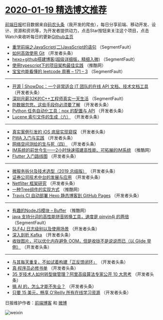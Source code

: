 # [2020-01-19 精选博文推荐](https://toutiao.qdkfweb.cn/date/2020/01/19)

[前端日报](https://qdkfweb.cn/c/news)栏目数据来自[码农头条](https://toutiao.qdkfweb.cn/)（我开发的爬虫），每日分享前端、移动开发、设计、资源和资讯等，为开发者提供动力，点击Star按钮来关注这个项目，点击Watch来收听每日的更新[Github主页](https://github.com/kujian/frontendDaily)
* [重学前端之JavaScript(二)JavaScript的语句](https://toutiao.qdkfweb.cn/136529.html) （SegmentFault）
* [如何高效使用 Git](https://toutiao.qdkfweb.cn/136542.html) （开发者头条）
* [hexo+github搭建博客(超级详细版，精细入微)](https://toutiao.qdkfweb.cn/136528.html) （SegmentFault）
* [使用typescript下的项目架构最佳实践](https://toutiao.qdkfweb.cn/136554.html) （推酷网）
* [宝宝也能看懂的 leetcode 周赛 &#8211; 171 &#8211; 3](https://toutiao.qdkfweb.cn/136530.html) （SegmentFault）

***
* [开源 | ShowDoc：一个非常适合 IT 团队的在线 API 文档、技术文档工具](https://toutiao.qdkfweb.cn/136541.html) （开发者头条）
* [深圳月薪32K的C++工程师真实一天生活](https://toutiao.qdkfweb.cn/136532.html) （SegmentFault）
* [防数据忽悠，这些手段你必须要了解](https://toutiao.qdkfweb.cn/136543.html) （开发者头条）
* [Python 任务自动化工具：nox 的配置与 API](https://toutiao.qdkfweb.cn/136544.html) （开发者头条）
* [Lucene 索引文件的生成（六）](https://toutiao.qdkfweb.cn/136545.html) （开发者头条）

***
* [真实案例引发的 iOS 底层实现窥探](https://toutiao.qdkfweb.cn/136546.html) （开发者头条）
* [PWA 入门与实践](https://toutiao.qdkfweb.cn/136547.html) （开发者头条）
* [网络空间测绘的生与死（四）](https://toutiao.qdkfweb.cn/136548.html) （开发者头条）
* [IM系统的前世今生——2小时快速搭建高性能、可拓展的IM系统](https://toutiao.qdkfweb.cn/136553.html) （推酷网）
* [Flutter 入门路线图](https://toutiao.qdkfweb.cn/136582.html) （开发者头条）

***
* [微服务拆分及技术选型（2019 总结版）](https://toutiao.qdkfweb.cn/136539.html) （开发者头条）
* [证券公司技术中台的发展与应用](https://toutiao.qdkfweb.cn/136583.html) （开发者头条）
* [Netfilter 框架研究](https://toutiao.qdkfweb.cn/136540.html) （开发者头条）
* [一种Tree组件的实现方式](https://toutiao.qdkfweb.cn/136555.html) （推酷网）
* [Travis CI 自动部署 Hexo 静态博客到 GitHub Pages](https://toutiao.qdkfweb.cn/136584.html) （开发者头条）

***
* [有趣的NodeJS模块 &#8211; Buffer](https://toutiao.qdkfweb.cn/136556.html) （推酷网）
* [java 支持分词的高性能拼音转换工具，速度是 pinyin4j 的两倍](https://toutiao.qdkfweb.cn/136531.html) （SegmentFault）
* [SLF4J 日志级别以及使用场景](https://toutiao.qdkfweb.cn/136585.html) （开发者头条）
* [深入剖析 Kafka](https://toutiao.qdkfweb.cn/136575.html) （开发者头条）
* [收拢图片，可以优化内存避免 OOM，但是收拢不是说说而已（以 Glide 举例）](https://toutiao.qdkfweb.cn/136586.html) （开发者头条）

***
* [与其每天重复，不如试着构建「正反馈闭环」](https://toutiao.qdkfweb.cn/136576.html) （开发者头条）
* [真·程序员必修书单](https://toutiao.qdkfweb.cn/136533.html) （开发者头条）
* [35 岁技术人如何转型做管理？阿里高级算法专家公开 10 大思考](https://toutiao.qdkfweb.cn/136587.html) （开发者头条）
* [搞 AI 的，怎么才能不失业？](https://toutiao.qdkfweb.cn/136577.html) （开发者头条）
* [只要 15 美元，畅享 O&#039;Reilly 所有在线学习资源](https://toutiao.qdkfweb.cn/136534.html) （开发者头条）

日报维护作者：[前端博客](https://qdkfweb.cn/) 和 [微博](https://qdkfweb.cn/go/weibo)

![weixin](https://user-images.githubusercontent.com/3055447/38468989-651132ac-3b80-11e8-8e6b-15122322a9d7.png)